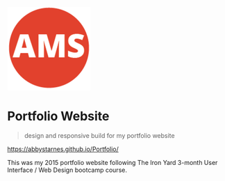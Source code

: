 ![2015 TIY Portfolio logo](android-icon-192x192.png)

# Portfolio Website
> design and responsive build for my portfolio website

https://abbystarnes.github.io/Portfolio/

This was my 2015 portfolio website following The Iron Yard 3-month User Interface / Web Design bootcamp course.
